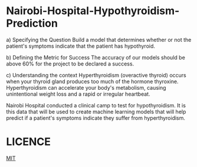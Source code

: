 # Nairobi-Hospital-Hypothyroidism-Prediction
a) Specifying the Question
Build a model that determines whether or not the patient's symptoms indicate that the patient has hypothyroid.

b) Defining the Metric for Success
The accuracy of our models should be above 60% for the project to be declared a success.

c) Understanding the context
Hyperthyroidism (overactive thyroid) occurs when your thyroid gland produces too much of the hormone thyroxine. Hyperthyroidism can accelerate your body's metabolism, causing unintentional weight loss and a rapid or irregular heartbeat.

Nairobi Hospital conducted a clinical camp to test for hypothyroidism. It is this data that will be used to create machine learning models that will help predict if a patient's symptoms indicate they suffer from hyperthyroidism.

# LICENCE
[MIT](https://choosealicense.com/licenses/mit/)
